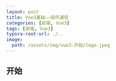 ```yaml
---
layout: post
title: Vue3基础——组件通信
categories: [前端, Vue3]
tags: [前端, Vue3]
typora-root-url: ./..
image:
  path: /assets/img/vue3-开始/logo.jpeg
---
```


## 开始

